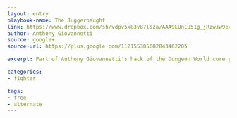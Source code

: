 ```yaml
---
layout: entry
playbook-name: The Juggernaught 
link: https://www.dropbox.com/sh/vdpv5x83v87lsza/AAA9EUnIU51g_jRzwJw9ec0oa?dl=0
author: Anthony Giovannetti
source: google+
source-url: https://plus.google.com/112155385682843462205

excerpt: Part of Anthony Giovannetti's hack of the Dungeon World core playbooks

categories:
- fighter 

tags:
- free 
- alternate
---
```

